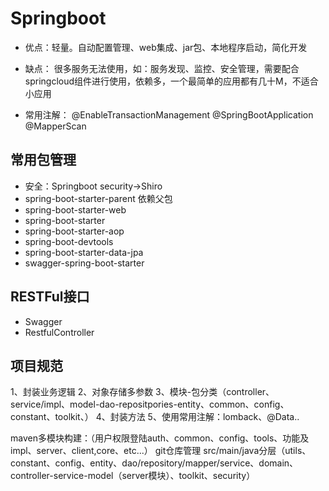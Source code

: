 # Springboot
- 优点：轻量。自动配置管理、web集成、jar包、本地程序启动，简化开发
- 缺点： 很多服务无法使用，如：服务发现、监控、安全管理，需要配合springcloud组件进行使用，依赖多，一个最简单的应用都有几十M，不适合小应用

- 常用注解：
  @EnableTransactionManagement
  @SpringBootApplication
  @MapperScan

## 常用包管理

- 安全：Springboot security->Shiro
- spring-boot-starter-parent 依赖父包
- spring-boot-starter-web
- spring-boot-starter
- spring-boot-starter-aop
- spring-boot-devtools
- spring-boot-starter-data-jpa
- swagger-spring-boot-starter

## RESTFul接口
- Swagger
- RestfulController

## 项目规范
1、封装业务逻辑
2、对象存储多参数
3、模块-包分类（controller、service/impl、model-dao-repositpories-entity、common、config、constant、toolkit、）
4、封装方法
5、使用常用注解：lomback、@Data..

maven多模块构建：（用户权限登陆auth、common、config、tools、功能及impl、server、client,core、etc...）
git仓库管理
src/main/java分层（utils、constant、config、entity、dao/repository/mapper/service、domain、controller-service-model（server模块）、toolkit、security）


